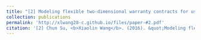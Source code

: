 ```yaml
---
title: "[2] Modeling flexible two-dimensional warranty contracts for used products considering reliability improvement actions"
collection: publications
permalink: 'http://xlwang28-c.github.io/files/paper-#2.pdf'
citation: '[2] Chun Su, <b>Xiaolin Wang</b>. (2016). &quot;Modeling flexible two-dimensional warranty contracts for used products considering reliability improvement actions.&quot; <i>Journal of Risk and Reliability</i>. 230(2), 237-247. [<a href="https://journals.sagepub.com/doi/abs/10.1177/1748006x15627395">link</a>]'
---
```

